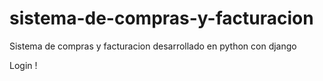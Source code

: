 # sistema-de-compras-y-facturacion

Sistema de compras y facturacion desarrollado en python con django

Login
!
